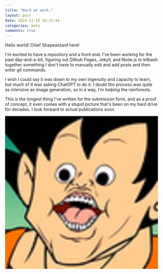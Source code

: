 ```yaml
---
title: "Hard at work."
layout: post
date: 2024-11-16 19:12:44
categories: meta
comments: true
---
```

Hello world! Chief Shapewizard here!

I'm excited to have a repository and a front end. I've been working for the past day-and-a-bit, figuring out Github Pages, Jekyll, and Node.js to kitbash together something I don't have to manually edit and add posts and then enter git commands.

I wish I could say it was down to my own ingenuity and capacity to learn, but much of it was asking ChatGPT to do it.
I doubt the process was quite as intensive as image generation, so in a way, I'm *helping* the rainforests.

This is the longest thing I've written for the submission form, and as a proof of concept, it even comes with a stupid picture that's been on my hard drive for decades.
I look forward to actual publications soon.

<center><a href="https://raw.githubusercontent.com/Nox13last/nox13last.github.io/refs/heads/main/_uploads/1731784364990.png"><img src="https://raw.githubusercontent.com/Nox13last/nox13last.github.io/refs/heads/main/_uploads/1731784364990.png" alt="Image" width="600"></a></center>

